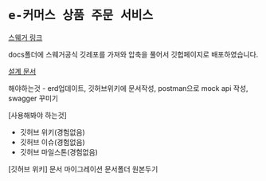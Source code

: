 # `e-커머스 상품 주문 서비스`
[스웨거 링크](https://kabalport.github.io/ecommerce/)

docs폴더에 스웨거공식 깃레포를 가져와 압축을 풀어서 깃헙페이지로 배포하였습니다.

[설계 문서](https://www.notion.so/637c45e66cf248239c745f9a1cf0f137)

해야하는것 - erd업데이트, 깃허브위키에 문서작성, postman으로 mock api 작성, swagger 꾸미기

[사용해봐야 하는것]
- 깃허브 위키(경험없음)
- 깃허브 이슈(경험없음)
- 깃허브 마일스톤(경험없음)

[깃허브 위키]
문서 마이그레이션
문서폴더 원본두기
